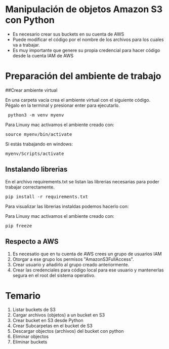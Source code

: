 # Manipulación de objetos Amazon S3 con Python
- Es necesario crear sus buckets en su cuenta de AWS
- Puede modificar el código por el nombre de los archivos para los cuales va a trabajar.
- Es muy importante que genere su propia credencial para hacer código desde la cuenta IAM de AWS


# Preparación del ambiente de trabajo


##Crear ambiente virtual

En una carpeta vacía crea el ambiente virtual con el siguiente código. 
Pégalo en la terminal y presionar enter para ejecutarlo.
<pre>
 python3 -m venv myenv
</pre>

Para Linuxy mac activamos el ambiente creado con:
<pre>
source myenv/bin/activate
</pre>

Si estás trabajando en windows:
<pre>
myenv/Scripts/activate
</pre>
## Instalando librerias

En el archivo requirements.txt se listan las librerias necesarias para poder trabajar correctamente.
<pre>
pip install -r requirements.txt
</pre>
Para visualizar las librerias instaldas podemos hacerlo con:

Para Linuxy mac activamos el ambiente creado con:
<pre>
pip freeze
</pre>


## Respecto a AWS

1. Es necesatio que en tu cuenta de AWS crees un grupo de usuarios IAM
2. Otorgar a ese grupo los permisos "AmazonS3FullAccess".
3. Crear usuario y añadirlo al grupo creado anteriormente.
4. Crear las credenciales para código local para ese usuario y mantenerlas segura en el root del sistema operativo.



# Temario
                
1. Listar buckets de S3
2. Cargar archivos (objetos) a un bucket en S3
3. Crear bucket en S3 desde Python
4. Crear Subcarpetas en el bucket de S3
5. Descargar objectos (archivos) del bucket con python
6. Eliminar objectos
7. Eliminar buckets
